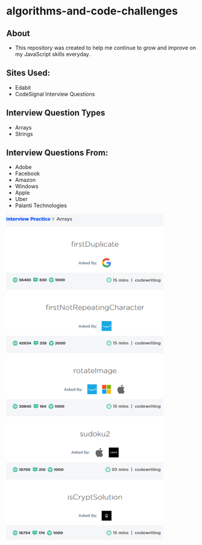 # algorithms-and-code-challenges

## About
- This repository was created to help me continue to grow and improve on my JavaScript skills everyday.

## Sites Used:
- Edabit
- CodeSignal Interview Questions

## Interview Question Types
- Arrays
- Strings

## Interview Questions From:
- Adobe
- Facebook
- Amazon
- Windows
- Apple
- Uber
- Palanti Technologies


![CodeSignal Sources](capture.png)
